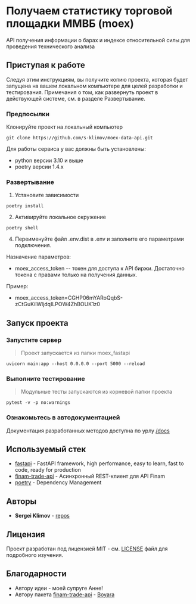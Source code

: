 # Получаем статистику торговой площадки ММВБ (moex)
API получения информации о барах и индексе относительной силы для проведения технического анализа

## Приступая к работе

Следуя этим инструкциям, вы получите копию проекта, которая будет запущена на вашем локальном компьютере для целей разработки и тестирования. Примечания о том, как развернуть проект в действующей системе, см. в разделе Развертывание.

### Предпосылки

Клонируйте проект на локальный компьютер

```commandline
git clone https://github.com/s-klimov/moex-data-api.git
```

Для работы сервиса у вас должны быть установлены:
* python версии 3.10 и выше
* poetry версии 1.4.x 

### Развертывание

1. Установите зависимости
```commandline
poetry install
```
2. Активируйте локальное окружение
```commandline
poetry shell
```
4. Переименуйте файл .env.dist в .env и заполните его параметрами подключения.  

Назначение параметров:
* moex_access_token -- токен для доступа к API биржи. Достаточно токена с правами только на получения данных.

Пример:  
* moex_access_token=CGHP06mYARoQqbS-zCtGuKilWljdqILPOW4ZhBOUK1z0

## Запуск проекта

### Запустите сервер
> Проект запускается из папки moex_fastapi
```commandline
uvicorn main:app --host 0.0.0.0 --port 5000 --reload
```

### Выполните тестирование
> Модульные тесты запускаются из корневой папки проекта  
```commandline
pytest -v -p no:warnings
```

### Ознакомьтесь в автодокументацией
Документация разработанных методов доступна по урлу [/docs](http://0.0.0.0:5000/docs)

## Используемый стек

* [fastapi](https://fastapi.tiangolo.com/) - FastAPI framework, high performance, easy to learn, fast to code, ready for production
* [finam-trade-api](https://pypi.org/project/finam-trade-api/) - Асинхронный REST-клиент для API Finam
* [poetry](https://python-poetry.org/docs/) - Dependency Management

## Авторы

* **Sergei Klimov** - [repos](https://github.com/s-klimov/)

## Лицензия

Проект разработан под лицензией MIT - см. [LICENSE](LICENSE) файл для подробного изучения.

## Благодарности

* Автору идеи - моей супруге Анне!
* Автору пакета [finam-trade-api](https://pypi.org/project/finam-trade-api/) - [Boyara](https://github.com/DBoyara/FinamTradeApiPy/commits?author=DBoyara)
